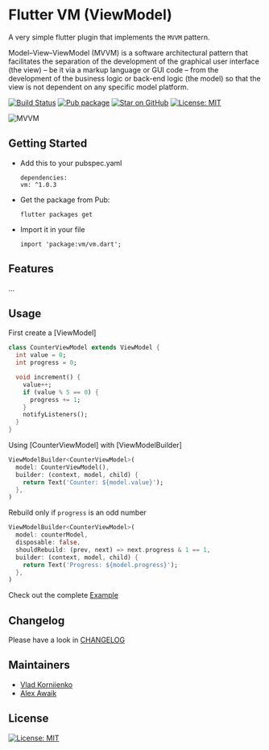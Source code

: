 # Flutter VM (ViewModel)

A very simple flutter plugin that implements the `MVVM` pattern.

Model–View–ViewModel (MVVM) is a software architectural pattern that facilitates the separation 
of the development of the graphical user interface (the view) – be it via a markup language or 
GUI code – from the development of the business logic or back-end logic (the model) 
so that the view is not dependent on any specific model platform.

[![Build Status](https://github.com/tiamo/flutter-vm/actions/workflows/ci.yml/badge.svg)](https://github.com/tiamo/flutter-vm)
[![Pub package](https://img.shields.io/pub/v/vm.svg)](https://pub.dartlang.org/packages/vm)
[![Star on GitHub](https://img.shields.io/github/stars/tiamo/flutter-vm.svg?style=flat&logo=github&colorB=deeppink&label=stars)](https://github.com/tiamo/flutter-vm)
[![License: MIT](https://img.shields.io/badge/license-MIT-purple.svg)](https://opensource.org/licenses/MIT)

![MVVM](https://upload.wikimedia.org/wikipedia/commons/8/87/MVVMPattern.png)

## Getting Started

* Add this to your pubspec.yaml
  ```
  dependencies:
  vm: ^1.0.3
  ```
* Get the package from Pub:
  ```
  flutter packages get
  ```
* Import it in your file
  ```
  import 'package:vm/vm.dart';
  ```

## Features

...

## Usage

First create a [ViewModel]
```dart
class CounterViewModel extends ViewModel {
  int value = 0;
  int progress = 0;

  void increment() {
    value++;
    if (value % 5 == 0) {
      progress += 1;
    }
    notifyListeners();
  }
}
```

Using [CounterViewModel] with [ViewModelBuilder]
```dart
ViewModelBuilder<CounterViewModel>(
  model: CounterViewModel(),
  builder: (context, model, child) {
    return Text('Counter: ${model.value}');
  },
)
```

Rebuild only if `progress` is an odd number
```dart
ViewModelBuilder<CounterViewModel>(
  model: counterModel,
  disposable: false,
  shouldRebuild: (prev, next) => next.progress & 1 == 1,
  builder: (context, model, child) {
    return Text('Progress: ${model.progress}');
  },
)
```

Check out the complete [Example](https://github.com/tiamo/flutter-vm/tree/master/example)

## Changelog

Please have a look in [CHANGELOG](CHANGELOG.md)

## Maintainers

* [Vlad Korniienko](https://github.com/tiamo)
* [Alex Awaik](https://github.com/awaik)

## License

[![License: MIT](https://img.shields.io/badge/license-MIT-purple.svg)](https://opensource.org/licenses/MIT)
